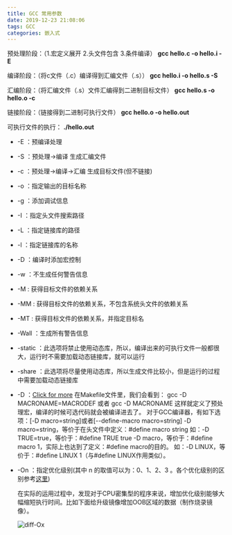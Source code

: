 ```yaml
---
title: GCC 常用参数
date: 2019-12-23 21:08:06
tags: GCC
categories: 嵌入式
---
```



预处理阶段：（1.宏定义展开  2.头文件包含  3.条件编译）
**gcc hello.c -o hello.i -E**

编译阶段：（将c文件（.c）编译得到汇编文件（.s））
**gcc hello.i -o hello.s -S**

汇编阶段：（将汇编文件（.s）文件汇编得到二进制目标文件）
**gcc hello.s -o hello.o -c**

链接阶段：（链接得到二进制可执行文件）
**gcc hello.o -o hello.out**

可执行文件的执行：
**./hello.out**



- -E ：预编译处理

- -S ：预处理->编译 生成汇编文件

- -c ：预处理->编译->汇编 生成目标文件(但不链接)

- -o ：指定输出的目标名称

- -g ：添加调试信息

- -I ：指定头文件搜索路径

- -L ：指定链接库的路径

- -l ：指定链接库的名称

- -D ：编译时添加宏控制

- -w ：不生成任何警告信息

- -M : 获得目标文件的依赖关系

- -MM : 获得目标文件的依赖关系，不包含系统头文件的依赖关系

- -MT : 获得目标文件的依赖关系，并指定目标名

- -Wall ：生成所有警告信息

- -static ：此选项将禁止使用动态库，所以，编译出来的可执行文件一般都很大，运行时不需要加载动态链接库，就可以运行  

- -share ：此选项将尽量使用动态库，所以生成文件比较小，但是运行的过程中需要加载动态链接库

- -D ：[Click for more](http://blog.csdn.net/maopig/article/details/7230311)
  在Makefile文件里，我们会看到：
  gcc -D MACRONAME=MACRODEF 或者 gcc -D MACRONAME 
  这样就定义了预处理宏，编译的时候可选代码就会被编译进去了。
  对于GCC编译器，有如下选项：[-D macro=string]或者[--define-macro macro=string]
  -D macro=string，等价于在头文件中定义：#define macro string
  如：-D TRUE=true，等价于：#define TRUE true 
  -D macro，等价于：#define macro 1，实际上也达到了定义：#define macro的目的。
  如：-D LINUX，等价于：#define LINUX 1（与#define LINUX作用类似）。
  ​

- -On ：指定优化级别(其中 n 的取值可以为：0、1、2、3 。各个优化级别的区别参考[这里](http://blog.csdn.net/qq_31108501/article/details/51842166))

  在实际的运用过程中，发现对于CPU密集型的程序来说，增加优化级别能够大幅缩短执行时间。比如下面给升级镜像增加OOB区域的数据（制作烧录镜像）。

  ![diff-Ox](https://gitee.com/zhangyaaoo/blogpics/raw/master/make/diff-Ox.png)

